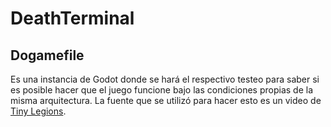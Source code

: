 # DeathTerminal
 
## Dogamefile
 Es una instancia de Godot donde se hará el respectivo testeo para saber si es posible hacer que el juego funcione bajo las condiciones propias de la misma arquitectura.
 La fuente que se utilizó para hacer esto es un video de [Tiny Legions](https://www.youtube.com/watch?v=lovZBqWfjV0).